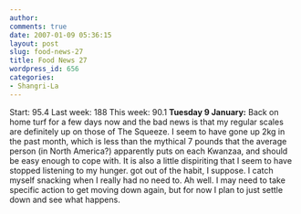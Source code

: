 ```yaml
---
author:
comments: true
date: 2007-01-09 05:36:15
layout: post
slug: food-news-27
title: Food News 27
wordpress_id: 656
categories:
- Shangri-La
---
```


Start: 95.4 Last week: 188 This week: 90.1
**Tuesday 9 January:** Back on home turf for a few days now and the bad news is that my regular scales are definitely up on those of The Squeeze. I seem to have gone up 2kg in the past month, which is less than the mythical 7 pounds that the average person (in North America?) apparently puts on each Kwanzaa, and should be easy enough to cope with. It is also a little dispiriting that I seem to have stopped listening to my hunger. got out of the habit, I suppose. I catch myself snacking when I really had no need to. Ah well. I may need to take specific action to get moving down again, but for now I plan to just settle down and see what happens.

